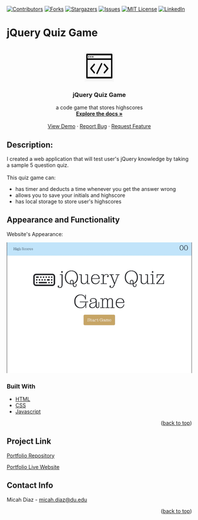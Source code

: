 [![Contributors][contributors-shield]][contributors-url]
[![Forks][forks-shield]][forks-url]
[![Stargazers][stars-shield]][stars-url]
[![Issues][issues-shield]][issues-url]
[![MIT License][license-shield]][license-url]
[![LinkedIn][linkedin-shield]][linkedin-url]

# jQuery Quiz Game
<!-- PROJECT LOGO -->
<br />
<div align="center">
  <a href="https://micsdz.github.io/jquery-quiz-game/">
    <img src="Assets/images/logo.png" alt="Logo" width="80" height="80">
  </a>

<h3 align="center">jQuery Quiz Game</h3>

  <p align="center">
    a code game that stores highscores
    <br />
    <a href="https://github.com/micsdz/jquery-quiz-game"><strong>Explore the docs »</strong></a>
    <br />
    <br />
    <a href="https://micsdz.github.io/jquery-quiz-game/">View Demo</a>
    ·
    <a href="https://github.com/micsdz/jquery-quiz-game/issues">Report Bug</a>
    ·
    <a href="https://github.com/micsdz/jquery-quiz-game/issues">Request Feature</a>
  </p>
</div>

## Description:
I created a web application that will test user's jQuery knowledge by taking a sample 5 question quiz. 
<br/>
<br/>
This quiz game can:
- has timer and deducts a time whenever you get the answer wrong
- allows you to save your initials and highscore
- has local storage to store user's highscores

## Appearance and Functionality

Website's Appearance:

![Appearance](Assets/gif/quiz.gif)

### Built With

* [HTML](https://en.wikipedia.org/wiki/HTML)
* [CSS](https://developer.mozilla.org/en-US/docs/Learn/CSS/First_steps/What_is_CSS)
* [Javascript](https://www.javascript.com)

<p align="right">(<a href="#top">back to top</a>)</p>

## Project Link
[Portfolio Repository](https://github.com/micsdz/jquery-quiz-game)

[Portfolio Live Website](https://micsdz.github.io/jquery-quiz-game/)

## Contact Info
Micah Diaz - micah.diaz@du.edu

<p align="right">(<a href="#top">back to top</a>)</p>

<!-- MARKDOWN LINKS & IMAGES -->
<!-- https://www.markdownguide.org/basic-syntax/#reference-style-links -->
[contributors-shield]: https://img.shields.io/github/contributors/github_username/repo_name.svg?style=for-the-badge
[contributors-url]: https://github.com/github_username/repo_name/graphs/contributors
[forks-shield]: https://img.shields.io/github/forks/github_username/repo_name.svg?style=for-the-badge
[forks-url]: https://github.com/github_username/repo_name/network/members
[stars-shield]: https://img.shields.io/github/stars/theresaqueryforthat/website_accessibility_refactor.svg?style=for-the-badge
[stars-url]: https://github.com/theresaqueryforthat/website_accessibility_refactor/stargazers
[issues-shield]: https://img.shields.io/github/issues/theresaqueryforthat/website_accessibility_refactor.svg?style=for-the-badge
[issues-url]: https://github.com/theresaqueryforthat/website_accessibility_refactor/issues
[license-shield]: https://img.shields.io/github/license/theresaqueryforthat/website_accessibility_refactor.svg?style=for-the-badge
[license-url]: https://github.com/theresaqueryforthat/website_accessibility_refactor/blob/master/LICENSE.txt
[linkedin-shield]: https://img.shields.io/badge/-LinkedIn-black.svg?style=for-the-badge&logo=linkedin&colorB=555
[linkedin-url]: https://www.linkedin.com/in/mdiaz06/
